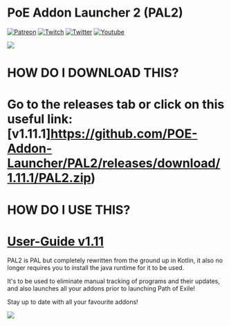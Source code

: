 # PoE Addon Launcher 2 (PAL2)

[![](https://i.imgur.com/ERxHxYo.png, "Patreon")](https://www.patreon.com/Rizlim) [![](https://i.imgur.com/CkvsZAL.png, "Twitch")](https://www.twitch.tv/rizlim/) [![](https://i.imgur.com/2utihTe.png, "Twitter")](https://twitter.com/RizlimWasTaken) [![](https://i.imgur.com/9NOcmc0.png, "Youtube")](http://youtube.com/pastillage)

![](https://i.imgur.com/QvZYFkM.png "")

# HOW DO I DOWNLOAD THIS?
# Go to the releases tab or click on this useful link: [v1.11.1]https://github.com/POE-Addon-Launcher/PAL2/releases/download/1.11.1/PAL2.zip)

# HOW DO I USE THIS?
# [User-Guide v1.11](https://docs.google.com/document/d/1iV6BpndAaENhWc6hcCYI3hINjxi1FAa8bdbeSUXrKFo/edit?usp=sharing)


PAL2 is PAL but completely rewritten from the ground up in Kotlin, it also no longer requires you to install the java runtime for it to be used.

It's to be used to eliminate manual tracking of programs and their updates, and also launches all your addons prior to launching Path of Exile!

Stay up to date with all your favourite addons!

![](https://i.imgur.com/y5G4eJf.png "")
